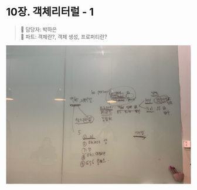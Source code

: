 # 10장. 객체리터럴 - 1

> 👩‍ 담당자: 박하은<br/>
> 📝 파트: 객체란?, 객체 생성, 프로퍼티란?

![10-1-박하은-칠판사진](../img/10-1-박하은칠판.jpeg)
